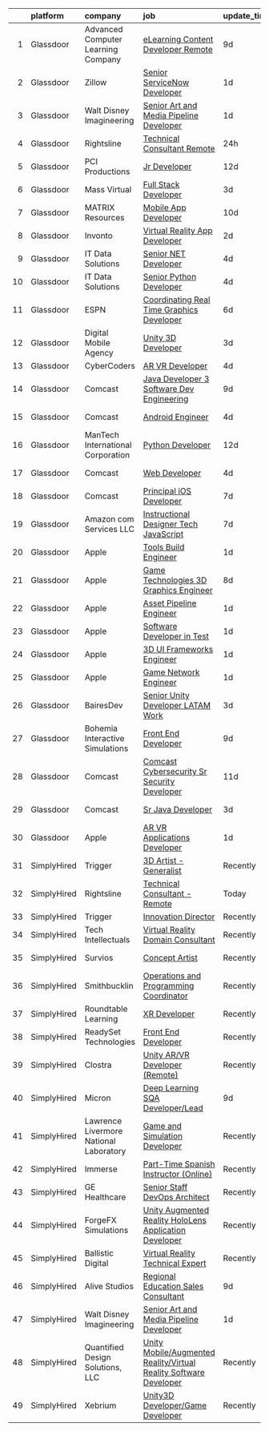 

|    | platform    | company                                | job                                                                                                                                                                                                                                                                                                                                                                                                                                                                                                                                                                                                                                                                                                                                                                                                                                                                                                                                                                                                                                                                                                                                                                                                                                                                                                                                                                                                                                                                                                                                                                                                                                 | update_time   | location                |
|---:|:------------|:---------------------------------------|:------------------------------------------------------------------------------------------------------------------------------------------------------------------------------------------------------------------------------------------------------------------------------------------------------------------------------------------------------------------------------------------------------------------------------------------------------------------------------------------------------------------------------------------------------------------------------------------------------------------------------------------------------------------------------------------------------------------------------------------------------------------------------------------------------------------------------------------------------------------------------------------------------------------------------------------------------------------------------------------------------------------------------------------------------------------------------------------------------------------------------------------------------------------------------------------------------------------------------------------------------------------------------------------------------------------------------------------------------------------------------------------------------------------------------------------------------------------------------------------------------------------------------------------------------------------------------------------------------------------------------------|:--------------|:------------------------|
|  1 | Glassdoor   | Advanced Computer Learning Company     | [eLearning Content Developer  Remote  ](https://www.glassdoor.com/partner/jobListing.htm?pos=125&ao=1136043&s=58&guid=00000181329d102d864368e5371b75bc&src=GD_JOB_AD&t=SR&vt=w&ea=1&cs=1_f0da0e98&cb=1654411563613&jobListingId=1007895173314&jrtk=3-0-1g4p9q47gr0ku801-1g4p9q47ujor5800-ced13df3f93ab2ba-)                                                                                                                                                                                                                                                                                                                                                                                                                                                                                                                                                                                                                                                                                                                                                                                                                                                                                                                                                                                                                                                                                                                                                                                                                                                                                                                         | 9d            | Remote                  |
|  2 | Glassdoor   | Zillow                                 | [Senior ServiceNow Developer](https://www.glassdoor.com/partner/jobListing.htm?pos=101&ao=1110586&s=58&guid=00000181329d102d864368e5371b75bc&src=GD_JOB_AD&t=SR&vt=w&cs=1_2b5acfa4&cb=1654411563609&jobListingId=1007916329739&cpc=C63BD00756FD6F58&jrtk=3-0-1g4p9q47gr0ku801-1g4p9q47ujor5800-b6a5d00a7c153802--6NYlbfkN0ANMurRYyPEXg08u6OamUd1Mvhk-zhFSGYIZgoJR86UvQ_x0FKK8TrZZD49G3rLjS_iuOXNKCVe_Lex94hft1l0coYHFMhl0aX61O05MwlsIEhUr1dEBaEKd3ZM4nMt-xkk6mU4sPnnM3O7F68_8yPvtFj74OMOqcNOjpwegnnbFCYlhGaWf4VLzlmQhB0pzF4JAcXCNbIwQ5beGy-E3ihVrVmAYhfXEnBAr9SjEOMNF9S_OszlpXdg4lavNuTfD_X-jLHL65NYxfPamq9Gax9pNVMD2uAUhMbJC-S-Dg5gFpzXjfl6-FMab4eGvTxxW4rwI7Z6t-CCUPCIIgYl_ZqqfD-T0kOGOuwdU84437HDIozHsdJ28MQh0iUNpBUdkKeM9SAEtr3dR1tqT8fdy6byiUNDJQUE9Wka2FWkBnapIPm-VPtSCIgu3H4YgHHV-Df7Sv5wxaGz0kqFTDXX1YJzV6wZKXACtHBGgIl5jwWkv-B7gshOSSZK5XnJ-w6JHx_d1LKAM-2WVbM3BT7asC9nsYebkQp9DYXoN6F6BAwcjewRPyQRRTOt4ebVJT2Nyc_G6X1gHE6YMWsyYCzJQ8rYdp7XjU1POfa_JnHmvzBfjD2F_My6K9s_pFl8L-fegrf_iG5Z-iDCiAqTiO4M2riugHigHwLBoFY1rbehWgGAT4_rBCUq1PShBTYQxcjWot2gJf7Eb2DgCQDjirCV80Q5MBCUuI4wVqYy838ooke0S97Vyl82cBokMmxvILtbKkyBFSSC48JgGn0tfjHbeL85FP_dkMmqYAjNW60dkjES5PiXcbmTBMcZLJ2OkYXDrvfVIf_ccMWiZCsobASMDGkmvkdjhTe6vyvjgpCn7iVk6I2_qh8xNzhnL3g2zMiTFNKY7bfnmJhHAKSLzcj-MOOr7ymANvdWgVE%3D)                                                                                                                                                                                                                                                                                                                                     | 1d            | Seattle, WA             |
|  3 | Glassdoor   | Walt Disney Imagineering               | [Senior Art and Media Pipeline Developer](https://www.glassdoor.com/partner/jobListing.htm?pos=115&ao=1110586&s=58&guid=00000181329d102d864368e5371b75bc&src=GD_JOB_AD&t=SR&vt=w&cs=1_9b737737&cb=1654411563612&jobListingId=1007917189653&cpc=A65DF3A704A48F9B&jrtk=3-0-1g4p9q47gr0ku801-1g4p9q47ujor5800-4f6a3246c7738b6c--6NYlbfkN0DAFTyt7pbDCC2JPO79CSdi1dIb81yjczP5qsKcZIxgiRd1qisRd4re16D_VG3-wzVi2F89qZSDP4Y1VvQ4rayBJgjcrQ0XeRnjlZEPPoexOc3lCafAqiOz6WSXhtBFWoefmmvfzrxVqgQFb40GCSL4utzbb-Xm1eloKH_0IY61NA9a37vPm8Tb2x0Jai1xhdd1tCLWzGdm3EEgUaD_dQDK_k-oLUoXCsXY8Ip_2GnjRF-23fKmytabP_8wbReimc4RDrstRkXzWDSyGzBvD74ecA-Xc1nYb08MCYtKilRXCgWxvFWafVb--9H_5tw8It6nYdAS6TBBml43opqXW8K0EHBo-bR38GHpUWRtDCj6wq1lmdMYxtAE1g5bwr1UL_FxjDJd83a0SejGcu1iFgY1KXhHrkpq74IynRNCNUrJSTmMg1UK7XqPdE-oGrfgcn8%3D)                                                                                                                                                                                                                                                                                                                                                                                                                                                                                                                                                                                                                                                                                                                                                                                                                         | 1d            | Earle, AR               |
|  4 | Glassdoor   | Rightsline                             | [Technical Consultant   Remote](https://www.glassdoor.com/partner/jobListing.htm?pos=120&ao=1136043&s=58&guid=00000181329d102d864368e5371b75bc&src=GD_JOB_AD&t=SR&vt=w&ea=1&cs=1_4db0e971&cb=1654411563612&jobListingId=1007917550553&jrtk=3-0-1g4p9q47gr0ku801-1g4p9q47ujor5800-f0a5e63844bc134c-)                                                                                                                                                                                                                                                                                                                                                                                                                                                                                                                                                                                                                                                                                                                                                                                                                                                                                                                                                                                                                                                                                                                                                                                                                                                                                                                                 | 24h           | Los Angeles, CA         |
|  5 | Glassdoor   | PCI Productions                        | [Jr  Developer](https://www.glassdoor.com/partner/jobListing.htm?pos=129&ao=1136043&s=58&guid=00000181329d102d864368e5371b75bc&src=GD_JOB_AD&t=SR&vt=w&ea=1&cs=1_046cd415&cb=1654411563613&jobListingId=1007886585546&jrtk=3-0-1g4p9q47gr0ku801-1g4p9q47ujor5800-89461f3d6c4e2eb2-)                                                                                                                                                                                                                                                                                                                                                                                                                                                                                                                                                                                                                                                                                                                                                                                                                                                                                                                                                                                                                                                                                                                                                                                                                                                                                                                                                 | 12d           | Atmore, AL              |
|  6 | Glassdoor   | Mass Virtual                           | [Full Stack Developer](https://www.glassdoor.com/partner/jobListing.htm?pos=126&ao=1136043&s=58&guid=00000181329d102d864368e5371b75bc&src=GD_JOB_AD&t=SR&vt=w&ea=1&cs=1_f6270313&cb=1654411563613&jobListingId=1007911540996&jrtk=3-0-1g4p9q47gr0ku801-1g4p9q47ujor5800-f103dbe9ae2ea7a0-)                                                                                                                                                                                                                                                                                                                                                                                                                                                                                                                                                                                                                                                                                                                                                                                                                                                                                                                                                                                                                                                                                                                                                                                                                                                                                                                                          | 3d            | Remote                  |
|  7 | Glassdoor   | MATRIX Resources                       | [Mobile App Developer](https://www.glassdoor.com/partner/jobListing.htm?pos=116&ao=1110586&s=58&guid=00000181329d102d864368e5371b75bc&src=GD_JOB_AD&t=SR&vt=w&ea=1&cs=1_dbf8f6aa&cb=1654411563612&jobListingId=1007893245974&cpc=A65DF3A704A48F9B&jrtk=3-0-1g4p9q47gr0ku801-1g4p9q47ujor5800-b9ce66fefdaedd40--6NYlbfkN0De5ppvndiyxA0pMSLQzOe_j9Mra0KF_8EhxTxOKXtZIfhM20E97mGJ6rqAxbACvL-wHlPk7GLdGWgUD7weRx8czDiGgrPlkyQb0-H9kUFGx39ZcBIIVxDiGIPiI7vn0abMSXDDr6jIaDtCNGokVOu60ia0tO5ZTMdh2kpJP-ks3779ceFLtTS13C7oMm52muEvuoxeLawbFiHhAI8tfaVmSLqZyjID7GUxiaV3g_Tl6cy-3GGLZ5mCJrhfLTUfmGzUFnsDXkyRpBhq_gNM3bDdiy-CK5EQROW-1i2rdklj_fH_0NbJwlWdQto7D0yd7Ol7hJM4WSE647eVkog-LRO55wbSViy8snJ6GfQqOnc5bOt4v_85dAFhp5hz6ZKfsMrJ_aF74MUmoCQGmzHlh2gdTnH0AaTHaIXxcpY4OdlD2b4CRQEGFJJ5y0eSQkmxm5Rhixldqdq2bm5YtIKfeptp_JeMjgdgFpaPAZFbbscmLwF_d9w34tAhDdfQI1quCYbKn2_FrqOwH1Y4IeVv6KlxVv5hsn5S1ATxFiwpOeJoIg%3D%3D)                                                                                                                                                                                                                                                                                                                                                                                                                                                                                                                                                                                                                                                                                                                         | 10d           | Atlanta, GA             |
|  8 | Glassdoor   | Invonto                                | [Virtual Reality App Developer](https://www.glassdoor.com/partner/jobListing.htm?pos=122&ao=1136043&s=58&guid=00000181329d102d864368e5371b75bc&src=GD_JOB_AD&t=SR&vt=w&cs=1_396657c2&cb=1654411563613&jobListingId=1007914902301&jrtk=3-0-1g4p9q47gr0ku801-1g4p9q47ujor5800-f29a10619103e505-)                                                                                                                                                                                                                                                                                                                                                                                                                                                                                                                                                                                                                                                                                                                                                                                                                                                                                                                                                                                                                                                                                                                                                                                                                                                                                                                                      | 2d            | Bridgewater, NJ         |
|  9 | Glassdoor   | IT Data Solutions                      | [Senior  NET Developer](https://www.glassdoor.com/partner/jobListing.htm?pos=128&ao=1136043&s=58&guid=00000181329d102d864368e5371b75bc&src=GD_JOB_AD&t=SR&vt=w&cs=1_5c5ab3ca&cb=1654411563613&jobListingId=1007907348407&jrtk=3-0-1g4p9q47gr0ku801-1g4p9q47ujor5800-76d1654ac2c83498-)                                                                                                                                                                                                                                                                                                                                                                                                                                                                                                                                                                                                                                                                                                                                                                                                                                                                                                                                                                                                                                                                                                                                                                                                                                                                                                                                              | 4d            | Remote                  |
| 10 | Glassdoor   | IT Data Solutions                      | [Senior Python Developer](https://www.glassdoor.com/partner/jobListing.htm?pos=123&ao=1136043&s=58&guid=00000181329d102d864368e5371b75bc&src=GD_JOB_AD&t=SR&vt=w&cs=1_08a5bb85&cb=1654411563613&jobListingId=1007906371357&jrtk=3-0-1g4p9q47gr0ku801-1g4p9q47ujor5800-8892b048d58b03b7-)                                                                                                                                                                                                                                                                                                                                                                                                                                                                                                                                                                                                                                                                                                                                                                                                                                                                                                                                                                                                                                                                                                                                                                                                                                                                                                                                            | 4d            | Remote                  |
| 11 | Glassdoor   | ESPN                                   | [Coordinating Real Time Graphics Developer](https://www.glassdoor.com/partner/jobListing.htm?pos=103&ao=1110586&s=58&guid=00000181329d102d864368e5371b75bc&src=GD_JOB_AD&t=SR&vt=w&cs=1_a8a085df&cb=1654411563610&jobListingId=1007901619382&cpc=6193B0C32834B022&jrtk=3-0-1g4p9q47gr0ku801-1g4p9q47ujor5800-8b3d82b683862076--6NYlbfkN0DAFTyt7pbDCC2JPO79CSdi1dIb81yjczP5qsKcZIxgiYm3-7g-689Ur9xqU8QiYHXTyCCGyKT2nmlHQYJ_neDIKi9dZ8UGLQnEIENskVKYY-JmvsLssTAQzzUM1iu6JCJ8U4JZdifyuY67rSpHrGbWLdAVI5shYjpkUIiwb0iCBx6Sp3vW9qum1aHOgnbru1plzXnwRH7yi3BS6sND4e0hpdAS6pzMUd6avRuYKS6MeI6GwvQoeNBu-lNTbLJdngAMF_3WXj86HQIIwuxasn9bTx7GC1ieejH-AQY9wVIoAy_xLUJn76Z2s2kt3zUxd6ZsLWB0ugDQovXqyxbofzrfYKwGZAbK6tpxbLoYpHMPNwSl_Qkjf02G241-iu_EzclIjFUd8jOg2n25m5-3Un-z0frby989kylE7-zkfDJWL_EOLwTQP0zw)                                                                                                                                                                                                                                                                                                                                                                                                                                                                                                                                                                                                                                                                                                                                                                                                                                     | 6d            | New Britain, CT         |
| 12 | Glassdoor   | Digital Mobile Agency                  | [Unity 3D Developer](https://www.glassdoor.com/partner/jobListing.htm?pos=121&ao=1136043&s=58&guid=00000181329d102d864368e5371b75bc&src=GD_JOB_AD&t=SR&vt=w&ea=1&cs=1_b6f295f5&cb=1654411563613&jobListingId=1007909713890&jrtk=3-0-1g4p9q47gr0ku801-1g4p9q47ujor5800-b2b1a5f14e6f4c14-)                                                                                                                                                                                                                                                                                                                                                                                                                                                                                                                                                                                                                                                                                                                                                                                                                                                                                                                                                                                                                                                                                                                                                                                                                                                                                                                                            | 3d            | Remote                  |
| 13 | Glassdoor   | CyberCoders                            | [AR VR Developer](https://www.glassdoor.com/partner/jobListing.htm?pos=110&ao=1110586&s=58&guid=00000181329d102d864368e5371b75bc&src=GD_JOB_AD&t=SR&vt=w&ea=1&cs=1_22216f67&cb=1654411563611&jobListingId=1007906266462&cpc=1CBFC3E34E2A31FF&jrtk=3-0-1g4p9q47gr0ku801-1g4p9q47ujor5800-b8baef6901837152--6NYlbfkN0CpFJQzrgRR8WqXWK1qKKEqALWJw739KlKqr2H-MSI4eoBlI4EFrmor2FYZMP3muM03Um5swKT2wHWHAEeCecQtPd8IHcEcknvDV3ARYkJ5vOJEc_aRx3HIH_tKAhmaigUWztdiCU38q5c5eznZNfOxzsCCDMrIQmqTbiCKutOJsEGPeTwjI0Mh4kbBE5srTztN8sdp6w01d-PZy-X13RDJQIfzQkrY3RJRCVJt1Bf7cRjWfPNHfxE0MQdK8iw8djKnkp09ETNdPydhmn47FfK4jC2b-v7WQH57VfGMXhckTvR_QgzDMbZgls7iCW2jwgKJ_3bee__ulGFzL7tsQkxItCHyRs-o-sMR8Mf7eWrg2TuqYqbltg3vWVgjTTgFmGid3-CfDOlsMdAHcKR6DgwC98BZb1R5xL9ewxOPZe6pZdnTXectfH7UyyafdOoUs0dfIkNbQSLdQhE4TD4wKqWhEXB2zmrBx1ReEN92OEcIKyAAgfK_Abg4gWTU6_3BHVcE9ERRKFIyEsE5KAb3eoU9vzrPg8Yd77J48nEGYLwh1ScZWEIg6SzxPt2ToM5Ak1HBloKJQZhufJwjTvPeHIuaiNg-FHtwXAjI1XvwkqW3gspWieKOoIoupAKucCY1HJX0y6CyreYE_Yy9_MCKcWOZV1D51IR2qCAWd1LUtrvpVsnssdh2u7d28lwM9y4DfOn4Uu1EqOSzNTlOdYiBJPYDfFKogxsbnO19DUqc4hIpbRT6DCXqmYw9ELdFQqE4ETmjZilQ0sQHUOB7Ko8qGz3T5uwUV4EcFE6DgLB4V5jzEoqURSQNilvOappeMIHescSQMiN2NJW_q7efhYu5uZljCDXE9ayhyecHJQWc-O3U6BcIAnlxPx7bnxY9NvGogn2ydmPtZqYbuzRYfPEkywpBWzE9hWDMSqLOy8EmIq8o7dIhYPfWXGpEHOX7yEfPl6biZxSw-jyq9WXhYGMZXUKU8c-97lHs1wU%3D)                                                                                                                                                                                                                                                                            | 4d            | Cleveland, OH           |
| 14 | Glassdoor   | Comcast                                | [Java Developer 3  Software Dev   Engineering](https://www.glassdoor.com/partner/jobListing.htm?pos=108&ao=1110586&s=58&guid=00000181329d102d864368e5371b75bc&src=GD_JOB_AD&t=SR&vt=w&cs=1_3514430e&cb=1654411563610&jobListingId=1007894822128&cpc=26740BCDE5E48596&jrtk=3-0-1g4p9q47gr0ku801-1g4p9q47ujor5800-49a9274740785e3e--6NYlbfkN0Cj-KmZPsf9w80C8b1WzNVrlanjD2SXJjxuCbUWHsXPZlTAgGmdtIUzoKTi6fK6WvbJLMUF-nAl-rdAsnYfBtqUP_-KjrzvTtIDjZ_Y2pPPWMXTlPFofpl7NaCmuyI774VTuNVvsouRyzrLvtNlX3hvpTWQWptUs2ymNSy2tkgGwYXIlgjZCcix-uIyun0wL8ohyCvwdqVq8-hBXbO1I5Yq_CibEvzeybJ4Y1caPpeAUfr_jVqRGPB5tYfv_W3pmuh-BmTfq5cx39YmHB2zIEsX2_-OdLfLNlKIMhm1Vc1806ZpzjNDMbvCOkhAntFl95zF_Xay1vuuYMKW8DdJI46BrJMfzhEOfvsReeFjyyVz_js104FXenQd6OU1gAFIDQ8wNMpXStGxizb4f3_HzmZ9qmyAVjqNj2E0l02tYyZNv8u12scYjEEjfxUE6ovep8zhe-i6OdElKIhp-xyxHAvwJPiLQHLj-W3QIxC0_vMDscan3E5ARedWIM-7AuHCHaAGxg8cfKPp3aQ7xegA8SGmRN4-UoHYql7jX4UGbC110hdRWek4ZkONG5gfZg5-yq0U7nGPRh4-g2mwJkUwnnPxRhzq30g5a2M1ZGC6Eu8LzJjZVIpXYdaBi2AeJedAmXtwEJWdyzBfQz7AQbSsZwaSJ4aR_Q8sPbbxSivhFemsfjbiqrd8EavPJirjLsxfzLLinSHcsrj3FiLX92C27VH58tZETOriSv4w_wUyr-wtteTU86qd_hrpE5WwF9u3YkIFB3BIDGNSLGWW6HitoBomMJVakV2g1bPKqzLsJIYnSzbLF3Hh6LDnNqfatohEwsshiQkSHd1mu3lJFdDs7V_dKL2gUs9eA34MQTMQFShZN-NxaWvzc91bvykRTQfuo1uhz0ft_LfxOQOtxOVPROcoJ-KQm0cFL57VMYtmDgPkKpwsoCwDKj7CMSMNNIANkoF-jOzblCfk3WoOgKA-W2zT29qBj677EL_kVzqgXAKWwP6EFtBTO7bxCVJOkw5mINmIar2GofCwsMLybgoL3gZyO1FZyGFEiw20AZLzW0xWOUUhq1f7h3CaXwW195EF7TZR4oKJz1ZLJKu4Vd3gIz1ZbEuu21L1HiVHiTefhlFePYp89MUxbX9Hbc2VPvQMIxj1adBddXEWBSLfkiwfDj9xI6Yl_sQE52S_jJScNQq8cctjLi46AbsKi-E00N7cXjI%3D)                    | 9d            | Philadelphia, PA        |
| 15 | Glassdoor   | Comcast                                | [Android Engineer](https://www.glassdoor.com/partner/jobListing.htm?pos=104&ao=1110586&s=58&guid=00000181329d102d864368e5371b75bc&src=GD_JOB_AD&t=SR&vt=w&cs=1_1b1417d9&cb=1654411563610&jobListingId=1007908041021&cpc=9952A63AB06E78AD&jrtk=3-0-1g4p9q47gr0ku801-1g4p9q47ujor5800-90e88504af83d352--6NYlbfkN0Cj-KmZPsf9w80C8b1WzNVrlanjD2SXJjxuCbUWHsXPZlTAgGmdtIUzoKTi6fK6WvbtPCLtInjvmEqNXXS8livG1Ce-kBPawHkt_JvM4If-oLXNTEZ8_pUT4woAtXpFv5fAJAcSSBkRIbZoeRPdlOV9aiMGhRLVe-a2JwSwgdVJ2kglFrSnXICwriCGMzGEvLBh6EIfbUI4W9vjtS7baevGniy4u_y-DxvPz7vJb8fMo9oaMQ6pytYkwO9nzAdpCiaNPWaWuVRsKtCqt7CtbLCSWuzPcOYMmpkXPuqJ8wUvmtLcg-gnnG8vOgREI6sx7QKIIS1Y8M9Ggeg5-gCIRXGqhYLzR5zulhL6wInBUum_c9Ti2gzgEHKeL4hEEmjVynywAxssMcjADgxDYm0ZkgxIK2YCUNxZqwi7Jo7u0noDqAAG0pwp2xdC-oU2V9EbpmRL1yyzGJ9IVeCzG0Nhx33a4oZQjoatLuMWARSHuRk2s5RSWdis3ZF7saUUSVt0MZK3m-fdrT1qqRQ0rEVSM4XWYEFxx0MZYOL0KGrysOn7gRfh26PjfZC2YCMwBCp9N1ejzw79Ad1MkytPi6ZanR2HvSqdllk8dXAO9iaq8cKL42zEuTkU6qYwVLj2JRBTOoESh1FulGm4XLhAk91Acsgfq7oTYEHvF1vMNHeT-jwYWr8KU3rcHvxKCgt62ioewxctivRwcnPPvc9SsG3KLo816618_iOwx4hcPF99_JV_lsIFQXihJDAHDAsf2WwYsgF-FkuOpwXCwpSfXn-IlUFfbMXmPfdHymeSQOa666by_3WZKLTGWPG-ksUum9RgixsrNBfxoreS1z-ZNSI870EZrvgwo2qUa2UnHaeSJ_HkMg_fgTX2AOxL1RDpWYMrv97e1PZ1NNhqOC3RE0oMsxnQKkkSHjgPSFLgTPgn4BEtkPdjI2uVUejdpQT8nS8XMhcfAheCABblMdkF5FQaFIjPgzsU23hgxkCFy6m8cXjSmSH8WxkHO_n-cuDCymKhQeqF-9a-dqM6eEjE7dv-aIcsougAL3zxvk5xfL_CUemDQYHIIAP1UEbp2CvhZAdLA9i3625FLj5ICIEwzVER0hai85CwG-lTugn1RP8fvVdLYw%3D%3D)                                                                                                                                  | 4d            | Philadelphia, PA        |
| 16 | Glassdoor   | ManTech International Corporation      | [Python Developer](https://www.glassdoor.com/partner/jobListing.htm?pos=124&ao=1136043&s=58&guid=00000181329d102d864368e5371b75bc&src=GD_JOB_AD&t=SR&vt=w&cs=1_7e8529c3&cb=1654411563613&jobListingId=1007885737049&jrtk=3-0-1g4p9q47gr0ku801-1g4p9q47ujor5800-c9cf79e3bc1bca7f-)                                                                                                                                                                                                                                                                                                                                                                                                                                                                                                                                                                                                                                                                                                                                                                                                                                                                                                                                                                                                                                                                                                                                                                                                                                                                                                                                                   | 12d           | Remote                  |
| 17 | Glassdoor   | Comcast                                | [Web Developer](https://www.glassdoor.com/partner/jobListing.htm?pos=102&ao=1110586&s=58&guid=00000181329d102d864368e5371b75bc&src=GD_JOB_AD&t=SR&vt=w&cs=1_12fe605d&cb=1654411563609&jobListingId=1007906414328&cpc=07D58528F3898F33&jrtk=3-0-1g4p9q47gr0ku801-1g4p9q47ujor5800-1c67323299f98dc5--6NYlbfkN0Cj-KmZPsf9w80C8b1WzNVrlanjD2SXJjxuCbUWHsXPZlTAgGmdtIUzoKTi6fK6Wvb6nYca6lgB2CrC6C6AsSHIfoRLOJPNMUghrRS94co9Bz65Qwni2I58Bd_2PpBLNoDY3EULh6NvmdBs-hOYKUgW84hHhjlxUmjjKmfsO8kbQfKQqZE8dj7gf7Mgc2RYnkn2hFpTJct7WAMAmpQqPMZGaIGY2ceKXE8GyaKFm9Q8hfPBqRJt9Qfa8yO5I_4CupcMdQVG9XCT2q4WyqrxkvTtLO9FIggc5FCM65aG-tfezeQrbQOo-GPHGHuPjjlqMuxERxNEU6KUVPihqw1Y_pHcL2u57FpKEUz2LXn78qe9PXbXxUxRRfJR404SXpWekoUGPI86RZEdo_URCBidNz1WgO2zwc2t9FPY4-Jwg69bVjoN8bPagyJuUgzg87BgeSfYTDUIjxORpYI0jrblIFjj0WIGOMaDZtslI5JQxYyUhpxfSAc0HzPAIN4DtOmKiaMPkbES4qu3Ip5IjKUAM9tBHJtksPPuOjWGTgfJvnqjV0Gso-B2-Pxmm0VZokFBb4GAfLP5H8xyuFtXqjtLlkIefMfPk1_qLG55N-arXudequ-KJs0Xz8n2Xl4qu4afG_UVUEhgTtYxJFOGdFqxBNQZmxg3ah9q_14QxZSfumeBTxmaLJWEVO7Tx0nrJy1TGJBA6dzUpva14f-gIXQzVqN6hdQmFQlHXN4S6vBp7FLx36_waC1mNfRpOqh2k1-US1IWaoATGRNdvelNZfoZ_HPqESr4PkasVHJrXf2wS0-Oenso8E5L6tqvF9JNKtAn6qqlkL_BqkMO82J4EC4CqC-ukvKOBa65Z2tGhrWM31TT7q1m9-S5MrY-PIQOtd3Nouk8cplguzcEo3Rz7HnO3iOA9_8EPKXA103mbaUss8VwGMo9uD8K8Wn8Rsk6p0t7SD8s8ED8NmJYkY_oBsIaMae-zmRLlvWh00s7gJTs9yPqwBNyOdAq_tymccoOdBZo_SzCJDY7nZ9UqWyaC0wnigHDJvsoGh_pr0sUeuvmYRdvxhOwlmbjB2Z4ENRbUISkMip_O77UhMC4RFkoMpS2GnnB72f3AgrQSDvQO2_oJ8y5IG8V2pt12r-gFXAQraP97QrMO-xeB-22zA%3D%3D)                                                                                                     | 4d            | Downingtown, PA         |
| 18 | Glassdoor   | Comcast                                | [Principal iOS Developer](https://www.glassdoor.com/partner/jobListing.htm?pos=105&ao=1110586&s=58&guid=00000181329d102d864368e5371b75bc&src=GD_JOB_AD&t=SR&vt=w&cs=1_4b3743e0&cb=1654411563610&jobListingId=1007899987825&cpc=1120CD366D53BFD9&jrtk=3-0-1g4p9q47gr0ku801-1g4p9q47ujor5800-2eb2e7f72a689851--6NYlbfkN0Cj-KmZPsf9w80C8b1WzNVrlanjD2SXJjxuCbUWHsXPZlTAgGmdtIUzoKTi6fK6WvbQhtA1MfQm-q2vkO9ouJBMNLXedX_jZHqNpGLE2pOPBo4WpurEGR48DTWhMerz6YFeFBHuVzcsfmkWah1Uo4hX3EbcdNINI2008nFbk-Uq9npIRLEk6yKmnHiaXIJCAJGviUwRH9e1v_iW5HfTkrqlQ0LboSdmBup84qcdAlKRxfKRHXSTrHmoz8MoCu0bZLdRU4DioTBWYlZxXM6DResoXewa30blfCIq2ecc1Hlumk9Gy-jQ-zhYK09D9ncocvUljIUTqAtZZrMRz7siigxV_Yx7sbqdkpv62uRTSamk7eiArF80HZT0VOiXs67jpPNNeHVW0bdPAmhotBiwhQgRbIwYCVCFPJT0fW1g54uOEww5ZHsRGwOSML7UACYn65QWO_3w59TgDhEObg7YIUmdVlrdB4E6tfN3SfuKEadB9FzRiqK4xWjYCW1DJwIy96qGpPQbohb5jjzFjARv5eS3amEsTLell8gkAndl2aJEGiJ_DJ3F7aFF8zmbLW9NiDEp8tKhFvnOa6rNOruoj-Zi2x5HdxNBb0wjKObrng5M90dgveqCC9o_SQc7NYV8T6jXQ8dj0cgWmVUKDZP8LWVCsLCBk7yzYiy3Yn-vlCMiOeKyyaw-0cV_1gR6YRghu4mC6lrZ9qa8vBNH6WvM8P5XN8_-j-8-_B7gb6ouPkyKSw436MU1hKmH3MS99nLuBze0-MDHa6D0rzlM-VlN7qoajzbeqnqmrIm00x1I9nejJcSvBk8QTv0AY9u4wgJK3uMYU5tEpD1aQNGpRMQso_yDutdnZKPo-qz4A6lr2jPQz6jAUrTzUNjl6EgADA-tJRvTW2pMxhL-dC1X9bCu5XjtrKyfO0KBCDJ-3UUEd9IzKp7KrUSrz-68B7fGaANkFUpI9NyjdLEqLlsUSpdawbdao5a8nM1HwlExQd5o2H5UqCxfBLHQ7oBdum2n1JR-eZMyx7pIYVbOI0iIpP8Xl-pk2OMrC-pPiDYO6FJwVrvLYWSNcSWijg0_3lTDgcOWNyf3vBHQvz6gYoXUn0mfbgp4hpttu0OO7Co2_4JNJpHHlKd06LBK68XacX967j1Kvyc%3D)                                                                                                         | 7d            | Philadelphia, PA        |
| 19 | Glassdoor   | Amazon com Services LLC                | [Instructional Designer Tech  JavaScript ](https://www.glassdoor.com/partner/jobListing.htm?pos=130&ao=1136043&s=58&guid=00000181329d102d864368e5371b75bc&src=GD_JOB_AD&t=SR&vt=w&cs=1_15dc3016&cb=1654411563613&jobListingId=1007899848648&jrtk=3-0-1g4p9q47gr0ku801-1g4p9q47ujor5800-e6ed21dde313eae9-)                                                                                                                                                                                                                                                                                                                                                                                                                                                                                                                                                                                                                                                                                                                                                                                                                                                                                                                                                                                                                                                                                                                                                                                                                                                                                                                           | 7d            | Remote                  |
| 20 | Glassdoor   | Apple                                  | [Tools Build Engineer](https://www.glassdoor.com/partner/jobListing.htm?pos=119&ao=1110586&s=58&guid=00000181329d102d864368e5371b75bc&src=GD_JOB_AD&t=SR&vt=w&cs=1_974f8b66&cb=1654411563612&jobListingId=1007917014421&cpc=3BA4CE39D5B5DEF5&jrtk=3-0-1g4p9q47gr0ku801-1g4p9q47ujor5800-fd4a6c9074c302c0--6NYlbfkN0BvKrLyj5gPmtZO9T8euul8TCxuuKNOtzRJOomxnwSEodTz2Bc-sPZlbtkML8D-m4p0JTgu20NFrUopZQVrvaL_0OoKH_r7i3H4apAuwmsrG1QqQ3ELQSdkiulDOnCTvLFXFbhbII0ymSYxfDqS_6LvwTnOpBAREUXghQUgYm7YIXtKd97mqqOsIICwXr19wuwdKLSf5mhBqRVtryesGqtVeUmFaiMtWKw5YiMyYNeV8mRlygBi0Vl-EFr7erJOTI2sVljyYUdF5h5ph_B9Rh5Xvm-3CsL-TLKSEUqphoeKrf59zWtteI_eP4fAe2tsMD-NhzRN64isIXSuM-0H_MgjyRjehrb5h8Ftd5eRrZa9aYS2JSg4uwBAASlbs3Px9wGBrNbty8K3roIJsKTs2KtYNyYMEFYgxfkei-s2JIYwHd_9RKHTxqTX1ll4PtMOiaDtfCb3fmn6X5KRBESy7WCBfarXJKMf85p2BaoSeLEiY45frLfIT32JvIMl-3mQ7rJsY_4XVoXpHRQF-K3c1FIenM_IMOVmolOklCRZQmxmSVfIJcHOuLcnc88sgXn5OD4u0kb6HwXDZYlTSw36MFNw5ueG2SF30mD2b-MQpJ5eolJfQkZ7LcjI_uvszu_F4cpi9IUTteki4_DvseO5j8alB17ZRmRayuXa-XmFIkzuezMsnjxibxq1ts09gjjra84qBdGgNxBDbsG8kOZJnXHSrBL3uAJe06oxWtDKy1I29_dSvzfJ7qJYX39W3EWu58rEm0f5ulqIyJkyelYNFycsw71DlP5xbDZPlzkMMXatVV1LiTAxxCFUp6cr8nTrfkEVyP-tu7eBi-dApHkcqW1NTTK51Ux-TAEcaXStZsLt0qPnAoVxdzH1jeD8VdAUrlm9sedn4jeCUx7yrMUqFMcInmTgv16VsPC3nqjxxLXWFA%3D%3D)                                                                                                                                                                                                                                                                                                                              | 1d            | Boulder, CO             |
| 21 | Glassdoor   | Apple                                  | [Game Technologies 3D Graphics Engineer](https://www.glassdoor.com/partner/jobListing.htm?pos=118&ao=1110586&s=58&guid=00000181329d102d864368e5371b75bc&src=GD_JOB_AD&t=SR&vt=w&cs=1_adf084d3&cb=1654411563612&jobListingId=1007897913384&cpc=8795CF9063CD573D&jrtk=3-0-1g4p9q47gr0ku801-1g4p9q47ujor5800-657f79cc39d85f12--6NYlbfkN0BvKrLyj5gPmtZO9T8euul8TCxuuKNOtzRJOomxnwSEodTz2Bc-sPZlADHp0xxmf8Xq9_ti3Wl2aurzOBya4B5N2vDLSOWj3FoiZwn5VzDo4mTgHIfcvSbGAbYXfazgkjRHIVuG0gGPMcloBCGq74MPOeeEQvuX7LK_dGcQtmVXl_p2QYiZwHNeQh_3bTwyZmede5jZoMIMMMU8vM9gLSIt5R_nKP5Vv0Sn6MwY9NGT0I6lw7U3Rv84qdoyZi3PaFvXZf1ZAfr80QSvBq8eb3uudEgLH-QUWQlACsQpbiw6THGL4K-TbH4PI39n0uYWAjLklF9YQSRB9mGUK-wLFlPZ1SGKg5uQp-ydV1vtAFYjZhTgAd4WGVopdGB1s7EVo4U2K8kiwlPzaqXum-8ggtPAUiiYyYSnj6yDoMVFfJtl8tvO8lvVnJ2GUe_HCgJFKEhd_-oG_BBMTDYyiiE1U0pZmfa1ouFoRfQONFQ7eQ7_d8xAaKv0KFxfCn8qMwojT5OGp6pmEHo7gLBPNkrTbynNWxUkEbEqaIg18kaVhhRJKL8IHuqS6kBp6KPOsWJXkbhczWrdVbM1t_x_vIT6UCiXxPTrnoW6zxBjJ3VS4bU1X_WTBdNapZ0zGQlqU50FcgxOnkJVPVRfvgBZt9-3qbKrTDt8dbxdEhpkXQcTQSrMWG89xHhfCFKigY9efogbwjnCyZlVGOpq0nQAXXiI1nouiSFbLh3wow5JfmpW8Yc6PMJ7SDwOsPH4pKYObZeplPfw49bGxTNBtt_Ky9ADvYMGLSoSWF5ce8SjeuVGeR_gs9FbpCasTw_SRMnR4ojZB0m3rVkQhLc_vmSv4betIXoVvdpA_h8WuCG27zH8aXLQ5f9drbS2QapsGfSGxFnVL_rKUDe48cG5BRLA4gLIMALnV3E400TBI7BktOuRt2qy6C5eyaGENmxR9TU6Bz8yJVE%3D)                                                                                                                                                                                                                                                                                          | 8d            | Austin, TX              |
| 22 | Glassdoor   | Apple                                  | [Asset Pipeline Engineer](https://www.glassdoor.com/partner/jobListing.htm?pos=112&ao=1110586&s=58&guid=00000181329d102d864368e5371b75bc&src=GD_JOB_AD&t=SR&vt=w&cs=1_279358ae&cb=1654411563611&jobListingId=1007917018421&cpc=334ABAF5D42DC775&jrtk=3-0-1g4p9q47gr0ku801-1g4p9q47ujor5800-25fbbfe67408ddab--6NYlbfkN0BvKrLyj5gPmtZO9T8euul8TCxuuKNOtzRJOomxnwSEodTz2Bc-sPZlbtkML8D-m4p0JTgu20NFrZaiBmPHWhB-w4ztL1maa0HZxeu700YfCWJJXDbhHoLujLOQJdM4dPpscbxbAagzS1DrIy6-35iIYMkTVCxVi9gbcYrEHAfY_J89a_KL4w5SNEkgl14KDeIVKLZSqg9KS-K30DUArlK0m3Xy9C3jiRPHglZEg_OxcQnJLQrODyRCp2nm9ZJN3x07elLz3YHeEgW1yHyFDd4VO8vOWFu8i3TdO6NzDj9U-uyNRFrNP4UKU-jnmLyWT8zRZde0BGHJaSCplYcvXpO3I_Ga2xbsDEWr-Iy9-umTNqgbshd-V7uLl6R5Das40FrhbHy4Xnob_52U8ExasfxCAbCJqQWn9PCLK1K4lCmJvNvmcJVfNrxF_IMzqzAEzCdsm_2wI3QxPtb0sauxgeTJ0lgnLegzpbwrTzIuzOiUwHvMuMCQkm2pwzjQ-fG6iUoV8tNyCPzzpaBZ-9wtULhBiyru-ZPQmoH0KGIIH8HzXcB9fGe3ejVWshUW2tq0pCLcwom3R7iXJh42TkYCEDTmk8HQDXYABpE8XxU_1KY5Gy2kbWvDAs-B9ALbiYOf3vcjWwjplhAtqPoapbu8vSzgkwNoBzc-VsEwO26cNuyJiHMzXgR_m2IQZd0YA1_Nmh834s5F0s9X-Qtf15QgERepP-7qdnbYgu1VT3kTkIr6pPnDkugWxFnNravt430k6YDGaKOnmt3xhDyevVYiPKZl0iuLuI8_URRqP-B38FRxalKpyri57tz_YLhHmaZgOPQ6iPbdSipLVcdPqibF9z52wvoQAbxhoxdQ-rduzN7X7-0GwXh233_Khe2P9J3MFw7zX5WvZ-TtzKXGVhSV3DNvMX-tpC0E4GiYkWrrJlrK8O6idL5nYgGv)                                                                                                                                                                                                                                                                                                                       | 1d            | Boulder, CO             |
| 23 | Glassdoor   | Apple                                  | [Software Developer in Test](https://www.glassdoor.com/partner/jobListing.htm?pos=111&ao=1110586&s=58&guid=00000181329d102d864368e5371b75bc&src=GD_JOB_AD&t=SR&vt=w&cs=1_e43c5f6a&cb=1654411563611&jobListingId=1007917018892&cpc=8795CF9063CD573D&jrtk=3-0-1g4p9q47gr0ku801-1g4p9q47ujor5800-82897a0a354a2fe3--6NYlbfkN0BvKrLyj5gPmtZO9T8euul8TCxuuKNOtzRJOomxnwSEodTz2Bc-sPZlbtkML8D-m4p0JTgu20NFrYjtZgnzhufwmxXyoSURanRN8_KbfQR4eKDjWgl3_uypQyWREJPjesyQjhFrCtAQDXa3ivuZZSGYsUob_gSI48IcwNT-YfpjfgISoAm7_qxVnDgbKExZXtvBRhZCBRTgANrVRLXfewAn6XkPl5GDQcQiOVtbLtGF_LXWMsCwv0LlBdsX3u2yJBu51cZFwBag4B4BoE8IifsyReCnEmFC4yjUiCDKqXVaEaWml4_NNXIb891A8uIPeNtfLdjqdLyaGrxJHny6V15rwcMf5VsJsyxfNGRuAskX12jgzXfbR5F2qdBijXx7XzegVGSGyZ9U2fIJkJ2JukFCPkLVS5K35LD22dnZElgZcJsqTBBBiOr8wbgUYt42epneiqifySm9GKI8wcBcnu28-ztJGmZeIwHQxTJE-UT0VUnmrPMMUJSbNoMKrW4h2qUZ_0vMDcrWkBBGtyN7Lgw1tPuIcg05RaxMRcjzHo46CKa-JcP4ZSJFJePgu2oHRGTxqY8wxJGg91nblwJTNdc_MzPP8oQY8OUOSfwhDjL0q66eacN4LiLPqjbukdXo8eogYy1qtfPpIRs1I-WJcUFgfAooIbOdP-lHNXACI1KC8rgxzuoqQdmx_77PyEfqQvvkwfaFpXxmQCSW0_XI9bCicMMjrRToX1Nh-Ug-Vg4fjQcPjjW5tsI6yQ_Xr0VR8wKGo7NuKE6IygTGC9OyAo7Ip_VrRaNEijj-bsdZE0oa2tvL_FjkMT1TRsi-F4NtdK2l3zITPDlioEvwO7UyDhcrrRGndPXk4bELgKGCWLsaizUYfFURcwM3M2mxNUyVzzFfbfx57QLnBHvrgLI4o0VDm6gXnNuL8farFX0i1qVErvdP1fJs4j8E)                                                                                                                                                                                                                                                                                                                    | 1d            | Boulder, CO             |
| 24 | Glassdoor   | Apple                                  | [3D UI Frameworks Engineer](https://www.glassdoor.com/partner/jobListing.htm?pos=117&ao=1110586&s=58&guid=00000181329d102d864368e5371b75bc&src=GD_JOB_AD&t=SR&vt=w&cs=1_ac31ea0e&cb=1654411563612&jobListingId=1007917019424&cpc=C4A69CCDBB3B9599&jrtk=3-0-1g4p9q47gr0ku801-1g4p9q47ujor5800-430057be430d681e--6NYlbfkN0BvKrLyj5gPmtZO9T8euul8TCxuuKNOtzRJOomxnwSEodTz2Bc-sPZlbtkML8D-m4p0JTgu20NFrT6XaDiD6Qqw3kqcTubRUII2fnP-uO3hY-izbvOdDa8glwVh0bHg3V8T1-1iHBdF5yJaK6Ht2Gkyv4tNfXVp8Hy9SJ7Q0e-DlFurDSxf7-UymUSF6Vo57zTbDIyc6pMg4h-bdMXLFIgm1yQ7DK-zHnbgUdmNVUmyXqD8GxgSUef-02JJWQjdfdsNyBUupD1U_gX5AYKS1zsU7DKsnJczwcgv_VOLSYCZccCGPSEWfuOd2FXpggH_2KILDCK6W9m9tmGFYEbjlHFsaRleUQXHOVt34NkEDZiw-cwJqVvff8O_bg6Jo2YdQpyK3dJLV17ZhMubNI3EQV3_KKf7sFwlcebHm8WlJKiYn4WWGJHJxZRhpCkktPIQ-bxsOZ4ab-tZ1Zg1X4871pmpvxtkGwt8SgXbhRUjcAjYDyJdDsOsQMQUajdMmGPvVzfCNyGhlfm42ioEvikPrBSEU1RS6D7pbxjbtA6c5YE_gl9C7fLb0JYOelSsxtQaXGGxSEEFk9nouu8ZHe6bzKRy7pNU2SEUN71RIOgboYYYw3A3BSwJF0Yzic-_sds2otHdTQTfA7wsXvEmJPSuCxcEu0m9uJELtcilKkom45RuUIVWgrf_we9RCpNT7c-HueSRlwJ2aodUqTWUQYuRh-wd8CpD4JXgUCmRhbt7PT5KQJXKozQG-Jb-S-tdezWUWPrQmt30GJI8rzmpbsp_eBwG0UL6AGluQjudiMQpeYpvj5VT-kMbhtPaDsnh36vhsjK9dii6hflV8ZQZTRQLXoTBVGX90oftFGApXhyn5xVj92zuKBfmTGwg4dWa9dDCUFRL22zdbTNn_9k2lwV0nHVjSpfoYpgOyRrJ7BN1cY6a78-G5cpYVtsj)                                                                                                                                                                                                                                                                                                                     | 1d            | Boulder, CO             |
| 25 | Glassdoor   | Apple                                  | [Game Network Engineer](https://www.glassdoor.com/partner/jobListing.htm?pos=114&ao=1110586&s=58&guid=00000181329d102d864368e5371b75bc&src=GD_JOB_AD&t=SR&vt=w&cs=1_c40ffc50&cb=1654411563612&jobListingId=1007917019510&cpc=F41FEAB56D215062&jrtk=3-0-1g4p9q47gr0ku801-1g4p9q47ujor5800-0aefbc93f9d5a70a--6NYlbfkN0BvKrLyj5gPmtZO9T8euul8TCxuuKNOtzRJOomxnwSEodTz2Bc-sPZl29JElYHfcoRu0fPF_ZzN6Ka5iBPTk1GkSVbilIUHd3D6cr62MIBL-mohtzvj-ZJL4_UYR1fu8GH6tOxi269n0chRfbhKOdAagjOsdeI3KQxKVAIkKpqQzhLPiITixfqZa5PnoAzcI1RdzO074J4jWx5NFbjj-l5NmmcN5g-lma8EXo7gqy-PO1eUhhsVMzBgLBUFEf7kYlmhG5qxnLFqyvQtta9f1jkxRIyc9nb3FGtLnZLXBL2_inLCT5UkCxy40j0jmUhLwIelbX1kQPqBX91Mo2EWPl5Bk3bKOu0ZJnjEkaN8Ob_8TfGerwpkkNkzbfk5YZN90_KFLkzWDQXDEH7nOyNtmoW7dJr_u-TJ6JtecaNjkAsWnT_2XQmSlPv679vnD5UoTzacn2OTecfbyYPf-mB_xc3NOilTiRRQjOWqnW5VkelRrevi6PO9AcC8nzAk9Aq24uKRFt-cRRgQUCqrDgj8xATUQ0wk0wBGh6xvtTq_HT1iGg-kGDknJJjsrUGAm_zEJ0hLEuKUiOjU9clO0pboUEp-WJBTIhuJI-9q4B7c8EMt7a2yJjs-D1c7V4RiN37cT4CV-mucoXJOJT74cntHwj30MTtf11WEvDAcP6y-0tYWRD2UfUs8Smm1oqmt1cLmB5R3MQWhXya28XSAiIrGssAbulHvdvNiXAewAc8pREd6rMDrcblCTE7BN8ZxuBgofdyWHTkxOrKnoM6yS0W2u3wiz4V4Afl30Yr4P_TXCMBWGjQ_2HQvHj7Lk72uU8SKCyHOwDihv-7vpHGdOqaI60pnfKfQNcEalnTH0pLr1G6q3ieoTvK1LSNFhVaGlyqHTuzUy5HnRXzrY8oN_PI8mcS2v-nvwKkNK_UCNb6gy2DOcbAkVfaIIgu8)                                                                                                                                                                                                                                                                                                                         | 1d            | Culver City, CA         |
| 26 | Glassdoor   | BairesDev                              | [Senior Unity Developer  LATAM  Work](https://www.glassdoor.com/partner/jobListing.htm?pos=113&ao=1110586&s=58&guid=00000181329d102d864368e5371b75bc&src=GD_JOB_AD&t=SR&vt=w&cs=1_c1ec9963&cb=1654411563611&jobListingId=1007909598042&cpc=F41FEAB56D215062&jrtk=3-0-1g4p9q47gr0ku801-1g4p9q47ujor5800-1cf08de7a6090fe4--6NYlbfkN0BfEGkshao4EhrCCf7LYqKO8VNtf9vkQrewuI3DmTR_-FNjQOZq6FDCm1wcPTrdsPfGE-gNHWD7afn7fO2xpDlL7VsoX6KhU8P_Vitdah9wbX0eLXhKf7RXmEs0SGaHZc1wVCPpSOib9HNIROqubLYGIbrWIoEwoGmxkckc2SqGWCVByrS3zCvhtijKaGMW8XAn17yixP6S0_XCMS_epbhE3l1zWFD_AN-kno61GimMCHpvhoOL1Q3fOZJ8I9xdwIwUOZ2gHeLvnB9riNZmm0A5vymLjhsKh4Ur3jNtq4uakvIGHFbLkh1j3WMuj4lzaM76G3oOkdvOz-7izy0b8GRp_IC9xBWAgTBDvM-Ev2fQN-nz7Ux1LnzddgZhzvoRZBBgTNdrrFyFa85q522Y8A_R9bj1FiR84_L8ZRoeNzWjgamXhmJOqbYlGT-rAz-gPqJprQfcp-Krg20UtAMIwOTSntzxAXOQ-HJc0VcvALLy95qYjlWElbWA4k-4QkML7hY5VpeHzfK5hh9mVx-A376CvIXx0w3oU1STi7kY5idkRPA315i-0B4LHE_PV24KfEXPRL5YHMBPdA%3D%3D)                                                                                                                                                                                                                                                                                                                                                                                                                                                                                                                                                                                                                                                                               | 3d            | Colon, PA               |
| 27 | Glassdoor   | Bohemia Interactive Simulations        | [Front End Developer](https://www.glassdoor.com/partner/jobListing.htm?pos=127&ao=1136043&s=58&guid=00000181329d102d864368e5371b75bc&src=GD_JOB_AD&t=SR&vt=w&ea=1&cs=1_7085de01&cb=1654411563613&jobListingId=1007895550156&jrtk=3-0-1g4p9q47gr0ku801-1g4p9q47ujor5800-3095ecd5d6a4722e-)                                                                                                                                                                                                                                                                                                                                                                                                                                                                                                                                                                                                                                                                                                                                                                                                                                                                                                                                                                                                                                                                                                                                                                                                                                                                                                                                           | 9d            | Pittsburgh, PA          |
| 28 | Glassdoor   | Comcast                                | [Comcast Cybersecurity  Sr  Security Developer](https://www.glassdoor.com/partner/jobListing.htm?pos=107&ao=1110586&s=58&guid=00000181329d102d864368e5371b75bc&src=GD_JOB_AD&t=SR&vt=w&cs=1_91bb7b8f&cb=1654411563610&jobListingId=1007888466316&cpc=A0032DE20586B9BD&jrtk=3-0-1g4p9q47gr0ku801-1g4p9q47ujor5800-a286b2556b833030--6NYlbfkN0Cj-KmZPsf9w80C8b1WzNVrlanjD2SXJjxuCbUWHsXPZlTAgGmdtIUzoKTi6fK6WvYTDL9M1v2A3yt2ii0vTdSPYJyc0Z5-yQmPGt2NUKQDp6WCPS7QkC0iehBzExosCb5ax6JsO_WFbvt02cMKu2WfQx8LmEefkI24OM9dGUjPeLf4aRSjQxeTPi4s9WFGnVdAFDbrNedtwQlMk9nYckq2y6rZ5crCO_l_7yIOfNad_Fa1BtXfssJxS6EgvmxyT-G17E1k33q25YJanWFANkMlaYmrNEWTyqaj1em_HnqMZy6udqfRoUjn6l9aE8tswRbmc3GpflnoettzcagoKh4pKh1K-KKmzydKIZ2eQbA0nxv_S3LLhqPF1dERABeKF1o3waVP5wv08fYrpyLOLvrZZIx9uqdKRM--fMKFHKPduVue38c8Pz5SEf6i25xs_Kqcdt63geLJYUafPgZtlz4VtW6EZu-j13w1bShbOK-EhRH980Ypnl_k6pdfOr6Ab907vmtBHPQKL4GAmA3uwqoEbH4qQjSo5nAceaMuRsR-FTZOaPI82RrLvDb8gcIi6ORx8UnARARt2Kx9CJgCbaPuBFS9SdSwPDpcKe6UddJDxgUf_U9S17YmsAw1fEJHi-zpeMbUOgmp2iaaAJJziSod7TrE2RdUU-yfIlV0uV5UZ9mlf_cfCeDRAOXBp58br3n_ozSrMMEYh3TF5kg5MzqiSpSuoBVTLYyiq0lPaEiVmfeiRyqju1sD2topy_RGclMdlbgCEcUVyOE6QxuAtcXk50PWI9FP2rPVZst2eMO0AFw4sWEJuM1qAGywtPLpTjUH-ofbIs3vswYFCVj8z50TEGlrTxS9C333g_9QkP07u8dp9SSX6UTXiO-ZEhyKyBit8ulSv2svse_ui49DuOehVHOFulT7CctAit2iTPvwTX1dE1fkWr6pNnVUtv6fuHKLRUYaGPxSKsOzx3okV1GsBNDLSBVxKoitMxqzVkZfifd8d7ogtxQrHzMLMwSamfNHZOl7_83jdmQCRNoI1S5HXPbjO1H8YLjkXWuqaQ8-5Nfz7Nq04PP2IrMBMMeP0JBGx0LkrCkxNA849cMB4s4e4k2r-HIrVB-L1EKJMgEFjOkJ6sils8PtFYSqEelu3oKXPayCmXJJRnMNacW9EM5Ywx2TzZDGU4lKTFUY8SZIQxC-0FCp3GXs81Rjp2QJo9d60RldRl9ZP-6EZ6c-mCau) | 11d           | Philadelphia, PA        |
| 29 | Glassdoor   | Comcast                                | [Sr Java Developer](https://www.glassdoor.com/partner/jobListing.htm?pos=106&ao=1110586&s=58&guid=00000181329d102d864368e5371b75bc&src=GD_JOB_AD&t=SR&vt=w&cs=1_b3367063&cb=1654411563610&jobListingId=1007910896219&cpc=F5E96E35A1725171&jrtk=3-0-1g4p9q47gr0ku801-1g4p9q47ujor5800-94ffc6fe8f837eae--6NYlbfkN0Cj-KmZPsf9w80C8b1WzNVrlanjD2SXJjxuCbUWHsXPZlTAgGmdtIUzoKTi6fK6WvZRXDlsKojnsN7HlFeOiuzCrlrLN3GpXhajCX-nG-7WFA1pVmeJmm75SBbzmFs7jritaYoQVu9zWzXml2-FVHr4ej-avsaJngh3J-d2oa2MQHNyNyZY5EziJHsPUjiwM_O87l-7JFhYjiLRWm26xZCdJKeWBj-wEOldGCx0vk9EBt5ty9Sje9EtnGFEiLUfd20xZ7yH9prKjPW817h0R7s09-kBNnj0v0e1o8PSAT6fa0ITNYRNqGRGPq94I9jApj7QOdjRs9mZKCKwk96M1uFHsO7hgpddxrx2yQ_HRYwE3N7ZlG49nf7DcNiej6_g7yKREVNXUJJKExiTRwdJM5eHhdZ58UmhGgxRRjGu9hNsbxG34_fVW2xS5MePXd-aGFrYt07Xp28TJbZ_qzzOmEu13sgfdf2B8ZnRsbYLXWfEyNQbEUjSz0Dk8c2revLljj1l_lXE4-JwquVriHDp7H7MChv21xSdsrrP6aHKeoRif-v5_tNp-kZ4V6mpXtgQAg2QZ3_5Qi5MItwr8Wgk-8mHoIpS6ERkdEpJ6Fa3L2FA2DBwblrfJFesa_iR8pPdBwKaW6e0dpXbhNF8q0gqNCCcER12zGU0R3M9_rYXEofO1tDDsIy4toBDb1gEncLElGUf8_sxFVGAs0aej8Vtz2EtHQAryerUsFxkU5ScUyS14mpj5uKAseIgmzEwvXKHfbykApVXgO6Gj34meqjMdIss9AyBD03mui1-_bIyC2hHXHlfP-Fs5TEKK2LaaqTo179k1Om4zj6B54ygzLRZooqhgKKoaqBjaarXc22XEbrQKnGyj4JIzfNQpglP47F7BfawpMdkHtUics5aUzL1_8f9U5dE-lHuY9YklhBUcbfgXmAIdnbYtvzQwUzik-ViAgwqsK8Ks0ZSLv2sti98NnP1pHK8e18bsfHEtieOBOr1t0pOnYdImA1ZJVpitbfNyys_oTDA7XBvygZitjSyXNvJyaiNso_7yVbSaWZwu2yPbgsbQGabc1aDQ5gVRIiU7gNN0O77Ph494J3Ycd2BsbpdNx-HQlp42Li-Atg1_XQQfhJ97Dba8Uc9)                                                                                                                             | 3d            | Mount Laurel, NJ        |
| 30 | Glassdoor   | Apple                                  | [AR VR Applications Developer](https://www.glassdoor.com/partner/jobListing.htm?pos=109&ao=1110586&s=58&guid=00000181329d102d864368e5371b75bc&src=GD_JOB_AD&t=SR&vt=w&cs=1_5ae1c554&cb=1654411563611&jobListingId=1007917012613&cpc=C4A69CCDBB3B9599&jrtk=3-0-1g4p9q47gr0ku801-1g4p9q47ujor5800-b854e7149da00c6e--6NYlbfkN0BvKrLyj5gPmtZO9T8euul8TCxuuKNOtzRJOomxnwSEodTz2Bc-sPZlbtkML8D-m4p0JTgu20NFrf4zigUhHLI_3BuO2fc1yNHH6D5HjZ2XU12GE9zvBCJcKpktUk5LriDBLyFkDqwFVyETK_4m3uQCuLJhpjJqwb4Vob2M6U-v-NPqfEiv6aeF_XT92v3pKkUN15FK4v4yvfMtgRNhyBgLXB0JmFLX71pFRFK1M21TKjHfQTeteO4UWL_Serp8e4rqk7aH1Np7QvVGQ2KW2G8PTRzBRk53ZY13Wx-tNoOoZN6alLEXxoHpjGGp34EUJUmmhCAAwmwH1-3vjUDLa-pobMa512PpKRJhH0LHyEUcKsI0hOoyliOjEHc90VxCfdQfvXPZyCMw1Iiwt26Nn69F5cBpjiJ7pYjaJGJpYLyiHjZcBFaiexpW3WguxPPrMJoqPvCrdTQgSxwAQEesO-Yg4yOpZ2TmD6sTk1mj2jQ8SGeR76ThiyFyG5xVNhmBgAtOScc2lCbVnFBLOziEGIxrEAy6J3fWQsyQVp_pdmJM3OiS0Y1zM_ZsTGhwJBNV6b8d2SI33yqramGW68Ee3nRxg4uSo-lc0PNCYdchRGuggQnIwNYDu1Yg-lnN21tMwDJK9WtLVyULX-mgpcspsTeOSjWyx7ZliwLkFpbGUu_CdSEd670aQtNeGP4ZfZxsQGZdU5qS8Am1ZxlV_CSZ6u2zrxlR_srGretm2dpUumvIzX_VSKCR2ARB6nJ-I0Yt4nYZWXeTuNi6ePI4diozoompFMGcRhMBCJ76YD3rIKDHBf6x4HBAognFkz2lIRqfPBJuk_7MdZx9mzAFC1mX6NxE86wz29AfqeGWvTHKSAErVgwwZ9iMTLvld_-TtYoF2QugSFp4q5gUHIOe71O7sz0K7AIbk2GXwCGBKsRJukhnbNrNI5w8IgNU)                                                                                                                                                                                                                                                                                                                  | 1d            | Boulder, CO             |
| 31 | SimplyHired | Trigger                                | [3D Artist - Generalist](https://www.simplyhired.com/job/uSgdbvtYYwtDLjoucHiIDjt-DlzkKlzXOBPMlz7DCyPjUlBFXbu5uQ?q=virtual+reality+developer)                                                                                                                                                                                                                                                                                                                                                                                                                                                                                                                                                                                                                                                                                                                                                                                                                                                                                                                                                                                                                                                                                                                                                                                                                                                                                                                                                                                                                                                                                        | Recently      | Los Angeles, CA         |
| 32 | SimplyHired | Rightsline                             | [Technical Consultant - Remote](https://www.simplyhired.com/job/d1L2qTViqbFJChz7t5NWif5pgwv31fw__zT6SCWvWr65KSIupvqq-g?q=virtual+reality+developer)                                                                                                                                                                                                                                                                                                                                                                                                                                                                                                                                                                                                                                                                                                                                                                                                                                                                                                                                                                                                                                                                                                                                                                                                                                                                                                                                                                                                                                                                                 | Today         | Los Angeles, CA         |
| 33 | SimplyHired | Trigger                                | [Innovation Director](https://www.simplyhired.com/job/JIXGlpJULAJIkkDnXVyMT6QsLsDf3-zIbnM7UeT_LRgpK1x1iY1ADQ?q=virtual+reality+developer)                                                                                                                                                                                                                                                                                                                                                                                                                                                                                                                                                                                                                                                                                                                                                                                                                                                                                                                                                                                                                                                                                                                                                                                                                                                                                                                                                                                                                                                                                           | Recently      | Remote                  |
| 34 | SimplyHired | Tech Intellectuals                     | [Virtual Reality Domain Consultant](https://www.simplyhired.com/job/zQpNrsSkquOz9sDyE2ZGROYi-OfCLrM1R38t_F8PvyyzSoPiGyFbrQ?q=virtual+reality+developer)                                                                                                                                                                                                                                                                                                                                                                                                                                                                                                                                                                                                                                                                                                                                                                                                                                                                                                                                                                                                                                                                                                                                                                                                                                                                                                                                                                                                                                                                             | Recently      | Remote                  |
| 35 | SimplyHired | Survios                                | [Concept Artist](https://www.simplyhired.com/job/2KUcC6QbUH6DDj8il_Kkjjvc8eGwbaIwuTiPIRRSFsPWvVqOIdYQOA?q=virtual+reality+developer)                                                                                                                                                                                                                                                                                                                                                                                                                                                                                                                                                                                                                                                                                                                                                                                                                                                                                                                                                                                                                                                                                                                                                                                                                                                                                                                                                                                                                                                                                                | Recently      | Marina del Rey, CA      |
| 36 | SimplyHired | Smithbucklin                           | [Operations and Programming Coordinator](https://www.simplyhired.com/job/L86kP1iutVw-sLkkjAZODv011iNs_xI44SOwL5JBOHOEzdH4JkEQZQ?q=virtual+reality+developer)                                                                                                                                                                                                                                                                                                                                                                                                                                                                                                                                                                                                                                                                                                                                                                                                                                                                                                                                                                                                                                                                                                                                                                                                                                                                                                                                                                                                                                                                        | Recently      | Chicago, IL             |
| 37 | SimplyHired | Roundtable Learning                    | [XR Developer](https://www.simplyhired.com/job/qvFIadB82qmPKcwbS-Su0yZRi4ORLl-D343HzeTnEbsndyKhfpbK4Q?q=virtual+reality+developer)                                                                                                                                                                                                                                                                                                                                                                                                                                                                                                                                                                                                                                                                                                                                                                                                                                                                                                                                                                                                                                                                                                                                                                                                                                                                                                                                                                                                                                                                                                  | Recently      | Chagrin Falls, OH       |
| 38 | SimplyHired | ReadySet Technologies                  | [Front End Developer](https://www.simplyhired.com/job/jIXejX0htPtdssL78QKIrWccYKtiRnpPduWXT1-jjmrlNiZlxkURUg?q=virtual+reality+developer)                                                                                                                                                                                                                                                                                                                                                                                                                                                                                                                                                                                                                                                                                                                                                                                                                                                                                                                                                                                                                                                                                                                                                                                                                                                                                                                                                                                                                                                                                           | Recently      | Remote                  |
| 39 | SimplyHired | Clostra                                | [Unity AR/VR Developer (Remote)](https://www.simplyhired.com/job/Z1VKUCQBOT3Ts7GmKbQNA3IybBKS6Sth5WXSkNoNgd8tAb_Jg26Wpg?q=virtual+reality+developer)                                                                                                                                                                                                                                                                                                                                                                                                                                                                                                                                                                                                                                                                                                                                                                                                                                                                                                                                                                                                                                                                                                                                                                                                                                                                                                                                                                                                                                                                                | Recently      | Remote                  |
| 40 | SimplyHired | Micron                                 | [Deep Learning SQA Developer/Lead](https://www.simplyhired.com/job/5Ty1idByU_6gpirsqPA979p366hrBLC2YDOur_jBRA_Ocu9gQH68Og?q=virtual+reality+developer)                                                                                                                                                                                                                                                                                                                                                                                                                                                                                                                                                                                                                                                                                                                                                                                                                                                                                                                                                                                                                                                                                                                                                                                                                                                                                                                                                                                                                                                                              | 9d            | San Jose, CA            |
| 41 | SimplyHired | Lawrence Livermore National Laboratory | [Game and Simulation Developer](https://www.simplyhired.com/job/V2E3AvQEV8KosdvOY8M_nqh0rmlY9XBD-VQ62a8a1dgmJF0HOvyPBQ?q=virtual+reality+developer)                                                                                                                                                                                                                                                                                                                                                                                                                                                                                                                                                                                                                                                                                                                                                                                                                                                                                                                                                                                                                                                                                                                                                                                                                                                                                                                                                                                                                                                                                 | Recently      | Livermore, CA           |
| 42 | SimplyHired | Immerse                                | [Part-Time Spanish Instructor (Online)](https://www.simplyhired.com/job/LF8nqoZOzm5vJ1UcCfGUM-5uBibGf2a0u8vS7LZKnSMv9u_06UZtqw?q=virtual+reality+developer)                                                                                                                                                                                                                                                                                                                                                                                                                                                                                                                                                                                                                                                                                                                                                                                                                                                                                                                                                                                                                                                                                                                                                                                                                                                                                                                                                                                                                                                                         | Recently      | Remote                  |
| 43 | SimplyHired | GE Healthcare                          | [Senior Staff DevOps Architect](https://www.simplyhired.com/job/MOWwK8uCh5XJ7To-SGsHwwWIkz-rBGX8bgqrwMDm8MEi6D9SupN3yA?q=virtual+reality+developer)                                                                                                                                                                                                                                                                                                                                                                                                                                                                                                                                                                                                                                                                                                                                                                                                                                                                                                                                                                                                                                                                                                                                                                                                                                                                                                                                                                                                                                                                                 | Recently      | Milwaukee, WI           |
| 44 | SimplyHired | ForgeFX Simulations                    | [Unity Augmented Reality HoloLens Application Developer](https://www.simplyhired.com/job/B57CKuMHiLAowz6F36Bn81d5fjPdIOPLau78tKhABCGYyjNZ7ZKgzw?q=virtual+reality+developer)                                                                                                                                                                                                                                                                                                                                                                                                                                                                                                                                                                                                                                                                                                                                                                                                                                                                                                                                                                                                                                                                                                                                                                                                                                                                                                                                                                                                                                                        | Recently      | Remote                  |
| 45 | SimplyHired | Ballistic Digital                      | [Virtual Reality Technical Expert](https://www.simplyhired.com/job/3_Z9PvPR1KdAK9FvakgJUX5eoOunP3Vdusvs2xDkQg0VEPa7Ew4k8g?q=virtual+reality+developer)                                                                                                                                                                                                                                                                                                                                                                                                                                                                                                                                                                                                                                                                                                                                                                                                                                                                                                                                                                                                                                                                                                                                                                                                                                                                                                                                                                                                                                                                              | Recently      | Williamsburg, VA        |
| 46 | SimplyHired | Alive Studios                          | [Regional Education Sales Consultant](https://www.simplyhired.com/job/QAqA7QUqbofpgmrgm5hoZmVvqa7-CuL1UCwt8JQmFfhZ7ZvEqBmwSw?q=virtual+reality+developer)                                                                                                                                                                                                                                                                                                                                                                                                                                                                                                                                                                                                                                                                                                                                                                                                                                                                                                                                                                                                                                                                                                                                                                                                                                                                                                                                                                                                                                                                           | 9d            | Remote                  |
| 47 | SimplyHired | Walt Disney Imagineering               | [Senior Art and Media Pipeline Developer](https://www.simplyhired.com/job/730LyPo-RXc0N1zphfzQYTihVb7uA_cjI-xD7YpGlFk5GoAI41ohqw?q=virtual+reality+developer)                                                                                                                                                                                                                                                                                                                                                                                                                                                                                                                                                                                                                                                                                                                                                                                                                                                                                                                                                                                                                                                                                                                                                                                                                                                                                                                                                                                                                                                                       | 1d            | Farmington, UT          |
| 48 | SimplyHired | Quantified Design Solutions, LLC       | [Unity Mobile/Augmented Reality/Virtual Reality Software Developer](https://www.simplyhired.com/job/ZxwsfC98mYOiXoQBQnr3pWfsb77O_5XgRM_rJnD1PyjH40DeQbdfWQ?q=virtual+reality+developer)                                                                                                                                                                                                                                                                                                                                                                                                                                                                                                                                                                                                                                                                                                                                                                                                                                                                                                                                                                                                                                                                                                                                                                                                                                                                                                                                                                                                                                             | Recently      | Orlando, FL +1 location |
| 49 | SimplyHired | Xebrium                                | [Unity3D Developer/Game Developer](https://www.simplyhired.com/job/YuUbm78xBqflz-omGH2qI3qNYNDhQatwxs8NlQ5gujkRGKlVBxr80Q?q=virtual+reality+developer)                                                                                                                                                                                                                                                                                                                                                                                                                                                                                                                                                                                                                                                                                                                                                                                                                                                                                                                                                                                                                                                                                                                                                                                                                                                                                                                                                                                                                                                                              | Recently      | San Jose, CA            |